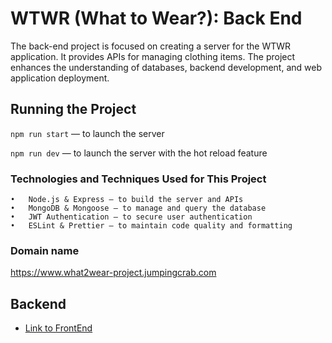 # WTWR (What to Wear?): Back End
The back-end project is focused on creating a server for the WTWR application. It provides APIs for managing clothing items.
The project enhances the understanding of databases, backend development, and web application deployment.
## Running the Project
`npm run start` — to launch the server 

`npm run dev` — to launch the server with the hot reload feature

### Technologies and Techniques Used for This Project
	•	Node.js & Express – to build the server and APIs
	•	MongoDB & Mongoose – to manage and query the database
	•	JWT Authentication – to secure user authentication
	•	ESLint & Prettier – to maintain code quality and formatting

### Domain name

https://www.what2wear-project.jumpingcrab.com

## Backend

- [Link to FrontEnd](https://github.com/ValTsan/se_project_react)
